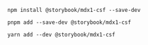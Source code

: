 ```shell renderer="common" language="js" packageManager="npm"
npm install @storybook/mdx1-csf --save-dev
```

```shell renderer="common" language="js" packageManager="pnpm"
pnpm add --save-dev @storybook/mdx1-csf
```

```shell renderer="common" language="js" packageManager="yarn"
yarn add --dev @storybook/mdx1-csf
```

